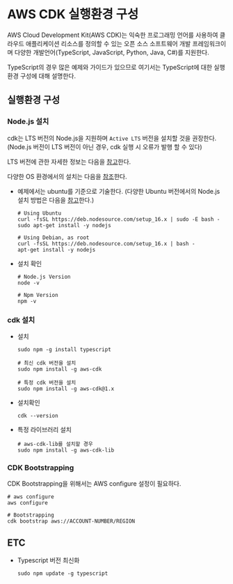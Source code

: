 # AWS CDK 실행환경 구성

AWS Cloud Development Kit(AWS CDK)는 익숙한 프로그래밍 언어를 사용하여 클라우드 애플리케이션 리소스를 정의할 수 있는 오픈 소스 소프트웨어 개발 프레임워크이며 다양한 개발언어(TypeScript, JavaScript, Python, Java, C#)를 지원한다.

TypeScript의 경우 많은 예제와 가이드가 있으므로 여기서는 TypeScript에 대한 실행환경 구성에 대해 설명한다.

## 실행환경 구성

### Node.js 설치

cdk는 LTS 버전의 Node.js을 지원하며 `Active LTS` 버전을 설치할 것을 권장한다. (Node.js 버전이 LTS 버전이 아닌 경우, cdk 실행 시 오류가 발행 할 수 있다)

LTS 버전에 관한 자세한 정보는 다음을 [참고](https://nodejs.org/ko/about/releases/)한다.

다양한 OS 환경에서의 설치는 다음을 [참조](https://nodejs.org/ko/download/package-manager/)한다.

- 예제에서는 ubuntu를 기준으로 기술한다. (다양한 Ubuntu 버전에서의 Node.js 설치 방법은 다음을 [참고](https://github.com/nodesource/distributions/blob/master/README.md)한다.)

  ```Shell
  # Using Ubuntu
  curl -fsSL https://deb.nodesource.com/setup_16.x | sudo -E bash -
  sudo apt-get install -y nodejs

  # Using Debian, as root
  curl -fsSL https://deb.nodesource.com/setup_16.x | bash -
  apt-get install -y nodejs
  ```

- 설치 확인

  ```Shell
  # Node.js Version
  node -v

  # Npm Version
  npm -v
  ```

### cdk 설치

- 설치

  ```Shell
  sudo npm -g install typescript

  # 최신 cdk 버전을 설치
  sudo npm install -g aws-cdk

  # 특정 cdk 버전을 설치
  sudo npm install -g aws-cdk@1.x
  ```

- 설치확인

  ```Shell
  cdk --version
  ```

- 특정 라이브러리 설치

  ```Shell
  # aws-cdk-lib를 설치할 경우
  sudo npm install -g aws-cdk-lib
  ```

### CDK Bootstrapping

  CDK Bootstrapping을 위해서는 AWS configure 설정이 필요하다.

  ```Shell
  # aws configure
  aws configure

  # Bootstrapping
  cdk bootstrap aws://ACCOUNT-NUMBER/REGION
  ```

## ETC

- Typescript 버전 최신화

  ```Shell
  sudo npm update -g typescript
  ```
